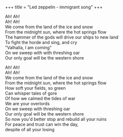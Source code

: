 +++
title = "Led zeppelin - immigrant song"
+++

Ah! Ah!  
Ah! Ah!  
We come from the land of the ice and snow  
From the midnight sun, where the hot springs flow  
The hammer of the gods will drive our ships to new land  
To fight the horde and sing, and cry  
"Valhalla, I am coming"  
On we sweep with with threshing oar  
Our only goal will be the western shore  

Ah! Ah!  
Ah! Ah!  
We come from the land of the ice and snow  
From the midnight sun, where the hot springs flow  
How soft your fields, so green  
Can whisper tales of gore  
Of how we calmed the tides of war  
We are your overlords  
On we sweep with threshing oar  
Our only goal will be the western shore  
So now you'd better stop and rebuild all your ruins  
For peace and trust can win the day,  
despite of all your losing 